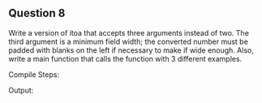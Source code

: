 ## Question 8

Write a version of itoa that accepts three arguments instead of two. The third argument is a minimum field width; the converted number must be padded with blanks on the left if necessary to make if wide enough. Also, write a main function that calls the function with 3 different examples.

Compile Steps:

Output:
